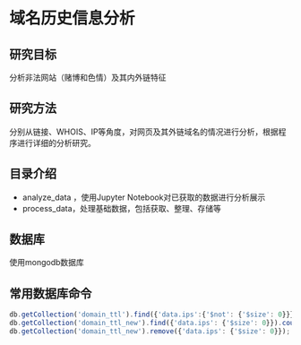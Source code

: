 # 域名历史信息分析

## 研究目标
分析非法网站（赌博和色情）及其内外链特征

## 研究方法
分别从链接、WHOIS、IP等角度，对网页及其外链域名的情况进行分析，根据程序进行详细的分析研究。


## 目录介绍
* analyze_data ，使用Jupyter Notebook对已获取的数据进行分析展示
* process_data，处理基础数据，包括获取、整理、存储等


## 数据库
使用mongodb数据库



## 常用数据库命令
```js
db.getCollection('domain_ttl').find({'data.ips':{'$not': {'$size': 0}}}).count(); //查询不为空的列表
db.getCollection('domain_ttl_new').find({'data.ips': {'$size': 0}}).count(); //查询为空的列表
db.getCollection('domain_ttl_new').remove({'data.ips': {'$size': 0}});  //查询列表为空的记录
```